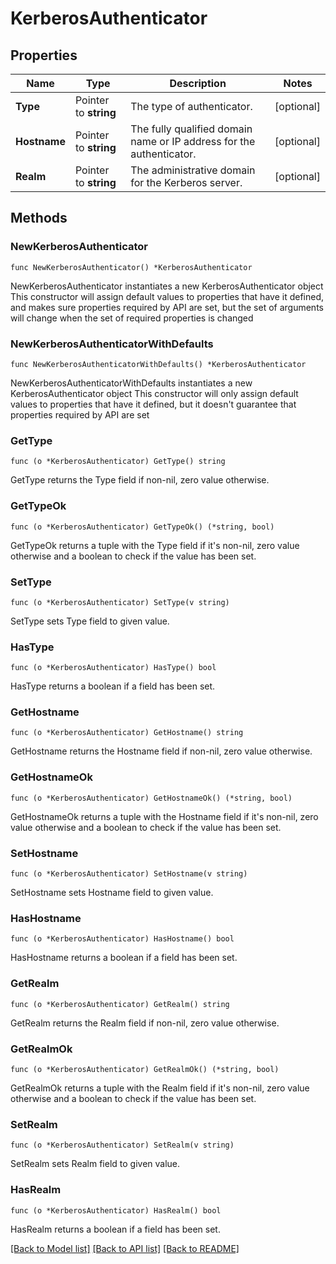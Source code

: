 # KerberosAuthenticator

## Properties

Name | Type | Description | Notes
------------ | ------------- | ------------- | -------------
**Type** | Pointer to **string** | The type of authenticator. | [optional] 
**Hostname** | Pointer to **string** | The fully qualified domain name or IP address for the authenticator. | [optional] 
**Realm** | Pointer to **string** | The administrative domain for the Kerberos server. | [optional] 

## Methods

### NewKerberosAuthenticator

`func NewKerberosAuthenticator() *KerberosAuthenticator`

NewKerberosAuthenticator instantiates a new KerberosAuthenticator object
This constructor will assign default values to properties that have it defined,
and makes sure properties required by API are set, but the set of arguments
will change when the set of required properties is changed

### NewKerberosAuthenticatorWithDefaults

`func NewKerberosAuthenticatorWithDefaults() *KerberosAuthenticator`

NewKerberosAuthenticatorWithDefaults instantiates a new KerberosAuthenticator object
This constructor will only assign default values to properties that have it defined,
but it doesn't guarantee that properties required by API are set

### GetType

`func (o *KerberosAuthenticator) GetType() string`

GetType returns the Type field if non-nil, zero value otherwise.

### GetTypeOk

`func (o *KerberosAuthenticator) GetTypeOk() (*string, bool)`

GetTypeOk returns a tuple with the Type field if it's non-nil, zero value otherwise
and a boolean to check if the value has been set.

### SetType

`func (o *KerberosAuthenticator) SetType(v string)`

SetType sets Type field to given value.

### HasType

`func (o *KerberosAuthenticator) HasType() bool`

HasType returns a boolean if a field has been set.

### GetHostname

`func (o *KerberosAuthenticator) GetHostname() string`

GetHostname returns the Hostname field if non-nil, zero value otherwise.

### GetHostnameOk

`func (o *KerberosAuthenticator) GetHostnameOk() (*string, bool)`

GetHostnameOk returns a tuple with the Hostname field if it's non-nil, zero value otherwise
and a boolean to check if the value has been set.

### SetHostname

`func (o *KerberosAuthenticator) SetHostname(v string)`

SetHostname sets Hostname field to given value.

### HasHostname

`func (o *KerberosAuthenticator) HasHostname() bool`

HasHostname returns a boolean if a field has been set.

### GetRealm

`func (o *KerberosAuthenticator) GetRealm() string`

GetRealm returns the Realm field if non-nil, zero value otherwise.

### GetRealmOk

`func (o *KerberosAuthenticator) GetRealmOk() (*string, bool)`

GetRealmOk returns a tuple with the Realm field if it's non-nil, zero value otherwise
and a boolean to check if the value has been set.

### SetRealm

`func (o *KerberosAuthenticator) SetRealm(v string)`

SetRealm sets Realm field to given value.

### HasRealm

`func (o *KerberosAuthenticator) HasRealm() bool`

HasRealm returns a boolean if a field has been set.


[[Back to Model list]](../README.md#documentation-for-models) [[Back to API list]](../README.md#documentation-for-api-endpoints) [[Back to README]](../README.md)


